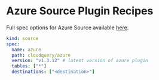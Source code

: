 # Azure Source Plugin Recipes

Full spec options for Azure Source available [here](https://github.com/cloudquery/cloudquery/blob/main/plugins/source/azure/docs/configuration.md).

```yaml
kind: source
spec:
  name: azure
  path: cloudquery/azure
  version: "v1.3.12" # latest version of azure plugin
  tables: ["*"]
  destinations: ["<destination>"]
```
